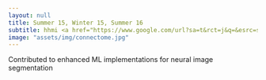```yaml
---
layout: null
title: Summer 15, Winter 15, Summer 16
subtitle: hhmi <a href="https://www.google.com/url?sa=t&rct=j&q=&esrc=s&source=web&cd=1&ved=0ahUKEwik_6XR8vXWAhULz2MKHfemCs4QFggmMAA&url=https%3A%2F%2Fwww.janelia.org%2Fpeople%2Fsrini-turaga&usg=AOvVaw2bz69zeov78HQO7KQKxKSK">(Srini Turaga Lab) </a>
image: "assets/img/connectome.jpg"
---
```

Contributed to enhanced ML implementations for neural image segmentation